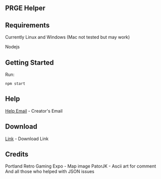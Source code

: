 ## PRGE Helper

## Requirements
  Currently Linux and Windows (Mac not tested but may work)

  Nodejs

## Getting Started
 Run:
  ```
npm start
  ```
## Help
  [Help Email](mailto:evanac21@gmail.com) - Creator's Email

## Download
 [Link](https://drive.google.com/open?id=1DA0nVEqxxPmYqN-7TkidT88iN61xZw4L) - Download Link

## Credits
  Portland Retro Gaming Expo - Map image
  PatorJK - Ascii art for comment
  And all those who helped with JSON issues
